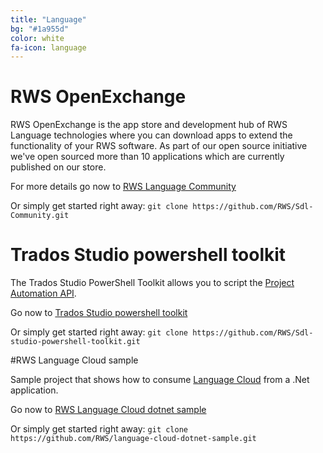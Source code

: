 ```yaml
---
title: "Language"
bg: "#1a955d"
color: white
fa-icon: language
---
```


# RWS OpenExchange

RWS OpenExchange is the app store and development hub of RWS Language technologies where you can download apps to extend the functionality of your RWS software. As part of our open source initiative we've open sourced more than 10 applications which are currently published on our store.

For more details go now to [RWS Language Community](https://github.com/RWS/Sdl-Community)

Or simply get started right away:
`git clone https://github.com/RWS/Sdl-Community.git`

# Trados Studio powershell toolkit

The Trados Studio PowerShell Toolkit allows you to script the [Project Automation API](http://producthelp.sdl.com/SDK/ProjectAutomationApi/3.0/).

Go now to [Trados Studio powershell toolkit](https://github.com/RWS/Sdl-studio-powershell-toolkit)

Or simply get started right away:
`git clone https://github.com/RWS/Sdl-studio-powershell-toolkit.git`

#RWS Language Cloud sample

Sample project that shows how to consume [Language Cloud](https://languagecloud.sdl.com/) from a .Net application.

Go now to [RWS Language Cloud dotnet sample](https://github.com/RWS/language-cloud-dotnet-samplet)

Or simply get started right away:
`git clone https://github.com/RWS/language-cloud-dotnet-sample.git`
